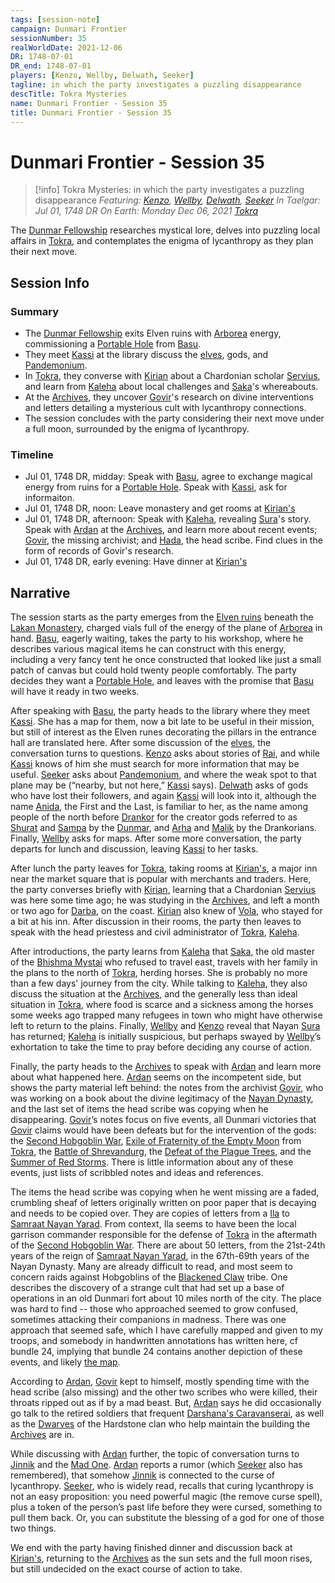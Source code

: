 ```yaml
---
tags: [session-note]
campaign: Dunmari Frontier
sessionNumber: 35
realWorldDate: 2021-12-06
DR: 1748-07-01
DR_end: 1748-07-01
players: [Kenzo, Wellby, Delwath, Seeker]
tagline: in which the party investigates a puzzling disappearance
descTitle: Tokra Mysteries
name: Dunmari Frontier - Session 35
title: Dunmari Frontier - Session 35
---
```

# Dunmari Frontier - Session 35

>[!info] Tokra Mysteries: in which the party investigates a puzzling disappearance 
> *Featuring: [Kenzo](<../../../people/pcs/dunmar-fellowship/kenzo.md>), [Wellby](<../../../people/pcs/dunmar-fellowship/wellby.md>), [Delwath](<../../../people/pcs/dunmar-fellowship/delwath.md>), [Seeker](<../../../people/pcs/dunmar-fellowship/seeker.md>)*
> *In Taelgar: Jul 01, 1748 DR*
> *On Earth: Monday Dec 06, 2021*
> *[Tokra](<../../../gazetteer/greater-dunmar/realms/dunmar/central-dunmar/tokra/tokra.md>)*

The [Dunmar Fellowship](<../../../people/pcs/dunmar-fellowship/dunmar-fellowship.md>) researches mystical lore, delves into puzzling local affairs in [Tokra](<../../../gazetteer/greater-dunmar/realms/dunmar/central-dunmar/tokra/tokra.md>), and contemplates the enigma of lycanthropy as they plan their next move.
## Session Info
### Summary
- The [Dunmar Fellowship](<../../../people/pcs/dunmar-fellowship/dunmar-fellowship.md>) exits Elven ruins with [Arborea](<../../../cosmology/multiverse/spiritual-realms/other-realms/arborea.md>) energy, commissioning a [Portable Hole](<../treasure/notable-items/portable-hole.md>) from [Basu](<../../../people/dunmari/basu.md>).
- They meet [Kassi](<../../../people/dunmari/kassi.md>) at the library discuss the [elves](<../../../species/children-of-the-embodied-gods/elves/elves.md>), gods, and [Pandemonium](<../../../cosmology/multiverse/spiritual-realms/other-realms/pandemonium.md>).
- In [Tokra](<../../../gazetteer/greater-dunmar/realms/dunmar/central-dunmar/tokra/tokra.md>), they converse with [Kirian](<../../../people/dunmari/kirian.md>) about a Chardonian scholar [Servius](<../../../people/chardonians/servius.md>), and learn from [Kaleha](<../../../people/dunmari/kaleha.md>) about local challenges and [Saka](<../../../people/dunmari/saka.md>)'s whereabouts.
- At the [Archives](<../../../gazetteer/greater-dunmar/realms/dunmar/central-dunmar/tokra/archives.md>), they uncover [Govir](<../../../people/dunmari/govir.md>)'s research on divine interventions and letters detailing a mysterious cult with lycanthropy connections.
- The session concludes with the party considering their next move under a full moon, surrounded by the enigma of lycanthropy.

### Timeline
- Jul 01, 1748 DR, midday: Speak with [Basu](<../../../people/dunmari/basu.md>), agree to exchange magical energy from ruins for a [Portable Hole](<../treasure/notable-items/portable-hole.md>). Speak with [Kassi](<../../../people/dunmari/kassi.md>), ask for informaiton. 
- Jul 01, 1748 DR, noon: Leave monastery and get rooms at [Kirian's](<../../../gazetteer/greater-dunmar/realms/dunmar/central-dunmar/tokra/kirian-s.md>)
- Jul 01, 1748 DR, afternoon: Speak with [Kaleha](<../../../people/dunmari/kaleha.md>), revealing [Sura](<../../../people/dunmari/sura.md>)'s story. Speak with [Ardan](<../../../people/dunmari/ardan.md>) at the [Archives](<../../../gazetteer/greater-dunmar/realms/dunmar/central-dunmar/tokra/archives.md>), and learn more about recent events; [Govir](<../../../people/dunmari/govir.md>), the missing archivist; and [Hada](<../../../people/dunmari/hada.md>), the head scribe. Find clues in the form of records of Govir's research.
- Jul 01, 1748 DR, early evening: Have dinner  at [Kirian's](<../../../gazetteer/greater-dunmar/realms/dunmar/central-dunmar/tokra/kirian-s.md>)


## Narrative
The session starts as the party emerges from the [Elven ruins](<../../../gazetteer/greater-dunmar/dunmari-basin/elven-arborea-workshop.md>) beneath the [Lakan Monastery](<../../../gazetteer/greater-dunmar/realms/dunmar/central-dunmar/tokra/lakan-monastery.md>), charged vials full of the energy of the plane of [Arborea](<../../../cosmology/multiverse/spiritual-realms/other-realms/arborea.md>) in hand. [Basu](<../../../people/dunmari/basu.md>), eagerly waiting, takes the party to his workshop, where he describes various magical items he can construct with this energy, including a very fancy tent he once constructed that looked like just a small patch of canvas but could hold twenty people comfortably. The party decides they want a [Portable Hole](<../treasure/notable-items/portable-hole.md>), and leaves with the promise that [Basu](<../../../people/dunmari/basu.md>) will have it ready in two weeks.

After speaking with [Basu](<../../../people/dunmari/basu.md>), the party heads to the library where they meet [Kassi](<../../../people/dunmari/kassi.md>). She has a map for them, now a bit late to be useful in their mission, but still of interest as the Elven runes decorating the pillars in the entrance hall are translated here. After some discussion of the [elves](<../../../species/children-of-the-embodied-gods/elves/elves.md>), the conversation turns to questions. [Kenzo](<../../../people/pcs/dunmar-fellowship/kenzo.md>) asks about stories of [Rai](<../../../people/pcs/great-war/rai.md>), and while [Kassi](<../../../people/dunmari/kassi.md>) knows of him she must search for more information that may be useful. [Seeker](<../../../people/pcs/dunmar-fellowship/seeker.md>) asks about [Pandemonium](<../../../cosmology/multiverse/spiritual-realms/other-realms/pandemonium.md>), and where the weak spot to that plane may be (“nearby, but not here,” [Kassi](<../../../people/dunmari/kassi.md>) says). [Delwath](<../../../people/pcs/dunmar-fellowship/delwath.md>) asks of gods who have lost their followers, and again [Kassi](<../../../people/dunmari/kassi.md>) will look into it, although the name [Anida](<../../../cosmology/gods/high-gods/divine-presence.md>), the First and the Last, is familiar to her, as the name among people of the north before [Drankor](<../../../history/drankorian-era/drankor.md>) for the creator gods referred to as [Shurat](<../../../cosmology/gods/high-gods/divine-presence.md>) and [Sampa](<../../../cosmology/gods/high-gods/divine-presence.md>) by the [Dunmar](<../../../gazetteer/greater-dunmar/realms/dunmar/dunmar.md>), and [Arha](<../../../cosmology/gods/high-gods/divine-presence.md>) and [Malik](<../../../cosmology/gods/high-gods/divine-presence.md>) by the Drankorians. Finally, [Wellby](<../../../people/pcs/dunmar-fellowship/wellby.md>) asks for maps. After some more conversation, the party departs for lunch and discussion, leaving [Kassi](<../../../people/dunmari/kassi.md>) to her tasks.

After lunch the party leaves for [Tokra](<../../../gazetteer/greater-dunmar/realms/dunmar/central-dunmar/tokra/tokra.md>), taking rooms at [Kirian's](<../../../gazetteer/greater-dunmar/realms/dunmar/central-dunmar/tokra/kirian-s.md>), a major inn near the market square that is popular with merchants and traders. Here, the party converses briefly with [Kirian](<../../../people/dunmari/kirian.md>), learning that a Chardonian [Servius](<../../../people/chardonians/servius.md>) was here some time ago; he was studying in the [Archives](<../../../gazetteer/greater-dunmar/realms/dunmar/central-dunmar/tokra/archives.md>), and left a month or two ago for [Darba](<../../../gazetteer/greater-dunmar/realms/dunmar/coastal-dunmar/darba/darba.md>), on the coast. [Kirian](<../../../people/dunmari/kirian.md>) also knew of [Vola](<../../../people/chardonians/vola.md>), who stayed for a bit at his inn. After discussion in their rooms, the party then leaves to speak with the head priestess and civil administrator of [Tokra](<../../../gazetteer/greater-dunmar/realms/dunmar/central-dunmar/tokra/tokra.md>), [Kaleha](<../../../people/dunmari/kaleha.md>). 

After introductions, the party learns from [Kaleha](<../../../people/dunmari/kaleha.md>) that [Saka](<../../../people/dunmari/saka.md>), the old master of the [Bhishma Mystai](<../../../groups/dunmari-mystery-cults/order-of-the-awakened-soul.md>) who refused to travel east, travels with her family in the plans to the north of [Tokra](<../../../gazetteer/greater-dunmar/realms/dunmar/central-dunmar/tokra/tokra.md>), herding horses. She is probably no more than a few days' journey from the city. While talking to [Kaleha](<../../../people/dunmari/kaleha.md>), they also discuss the situation at the [Archives](<../../../gazetteer/greater-dunmar/realms/dunmar/central-dunmar/tokra/archives.md>), and the generally less than ideal situation in [Tokra](<../../../gazetteer/greater-dunmar/realms/dunmar/central-dunmar/tokra/tokra.md>), where food is scarce and a sickness among the horses some weeks ago trapped many refugees in town who might have otherwise left to return to the plains. Finally, [Wellby](<../../../people/pcs/dunmar-fellowship/wellby.md>) and [Kenzo](<../../../people/pcs/dunmar-fellowship/kenzo.md>) reveal that Nayan [Sura](<../../../people/dunmari/sura.md>) has returned; [Kaleha](<../../../people/dunmari/kaleha.md>) is initially suspicious, but perhaps swayed by [Wellby](<../../../people/pcs/dunmar-fellowship/wellby.md>)’s exhortation to take the time to pray before deciding any course of action. 

Finally, the party heads to the [Archives](<../../../gazetteer/greater-dunmar/realms/dunmar/central-dunmar/tokra/archives.md>) to speak with [Ardan](<../../../people/dunmari/ardan.md>) and learn more about what happened here. [Ardan](<../../../people/dunmari/ardan.md>) seems on the incompetent side, but shows the party material left behind: the notes from the archivist [Govir](<../../../people/dunmari/govir.md>), who was working on a book about the divine legitimacy of the [Nayan Dynasty](<../../../groups/dunmari-dynasties/nayan-dynasty.md>), and the last set of items the head scribe was copying when he disappearing. [Govir](<../../../people/dunmari/govir.md>)’s notes focus on five events, all Dunmari victories that [Govir](<../../../people/dunmari/govir.md>) claims would have been defeats but for the intervention of the gods: the [Second Hobgoblin War](<../../../events/1600s/second-hobgoblin-war.md>), [Exile of Fraternity of the Empty Moon](<../../../events/1600s/exile-of-fraternity-of-the-empty-moon.md>) from [Tokra](<../../../gazetteer/greater-dunmar/realms/dunmar/central-dunmar/tokra/tokra.md>), the [Battle of Shrevandurg](<../../../events/1600s/battle-of-shrevandurg.md>), the [Defeat of the Plague Trees](<../../../events/1600s/defeat-of-the-plague-trees.md>), and the [Summer of Red Storms](<../../../events/1700s/1709/summer-of-red-storms.md>). There is little information about any of these events, just lists of scribbled notes and ideas and references. 

The items the head scribe was copying when he went missing are a faded, crumbling sheaf of letters originally written on poor paper that is decaying and needs to be copied over. They are copies of letters from a [Ila](<../../../people/historical-figures/ila.md>) to [Samraat Nayan Yarad](<../../../people/historical-figures/dunmari-rulers/yarad.md>). From context, Ila seems to have been the local garrison commander responsible for the defense of [Tokra](<../../../gazetteer/greater-dunmar/realms/dunmar/central-dunmar/tokra/tokra.md>) in the aftermath of the [Second Hobgoblin War](<../../../events/1600s/second-hobgoblin-war.md>). There are about 50 letters, from the 21st-24th years of the reign of [Samraat Nayan Yarad](<../../../people/historical-figures/dunmari-rulers/yarad.md>), in the 67th-69th years of the Nayan Dynasty. Many are already difficult to read, and most seem to concern raids against Hobgoblins of the [Blackened Claw](<../../../groups/hobgoblin-clans/blackened-claw.md>) tribe. One describes the discovery of a strange cult that had set up a base of operations in an old Dunmari fort about 10 miles north of the city. The place was hard to find -- those who approached seemed to grow confused, sometimes attacking their companions in madness. There was one approach that seemed safe, which I have carefully mapped and given to my troops, and somebody in handwritten annotations has written here, cf bundle 24, implying that bundle 24 contains another depiction of these events, and likely [the map](<../treasure/notable-items/dunmari-map-of-pandemonium-ruins.md>). 

According to [Ardan](<../../../people/dunmari/ardan.md>), [Govir](<../../../people/dunmari/govir.md>) kept to himself, mostly spending time with the head scribe (also missing) and the other two scribes who were killed, their throats ripped out as if by a mad beast. But, [Ardan](<../../../people/dunmari/ardan.md>) says he did occasionally go talk to the retired soldiers that frequent [Darshana's Caravanserai](<../../../gazetteer/greater-dunmar/realms/dunmar/central-dunmar/tokra/darshana-s-caravanserai.md>), as well as the [Dwarves](<../../../species/children-of-the-embodied-gods/dwarves/dwarves.md>) of the Hardstone clan who help maintain the building the [Archives](<../../../gazetteer/greater-dunmar/realms/dunmar/central-dunmar/tokra/archives.md>) are in.

While discussing with [Ardan](<../../../people/dunmari/ardan.md>) further, the topic of conversation turns to [Jinnik](<../../../cosmology/gods/high-gods/jinnik.md>) and the [Mad One](<../../../cosmology/gods/embodied-gods/mad-one.md>). [Ardan](<../../../people/dunmari/ardan.md>) reports a rumor (which [Seeker](<../../../people/pcs/dunmar-fellowship/seeker.md>) also has remembered), that somehow [Jinnik](<../../../cosmology/gods/high-gods/jinnik.md>) is connected to the curse of lycanthropy. [Seeker](<../../../people/pcs/dunmar-fellowship/seeker.md>), who is widely read, recalls that curing lycanthropy is not an easy proposition: you need powerful magic (the remove curse spell), plus a token of the person’s past life before they were cursed, something to pull them back. Or, you can substitute the blessing of a god for one of those two things. 

We end with the party having finished dinner and discussion back at [Kirian's](<../../../gazetteer/greater-dunmar/realms/dunmar/central-dunmar/tokra/kirian-s.md>), returning to the [Archives](<../../../gazetteer/greater-dunmar/realms/dunmar/central-dunmar/tokra/archives.md>) as the sun sets and the full moon rises, but still undecided on the exact course of action to take. 
